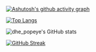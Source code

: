 












[![Ashutosh's github activity graph](https://activity-graph.herokuapp.com/graph?username=popeye0013&theme=highcontrast)](https://github.com/popeye0013/github-readme-activity-graph)


[![Top Langs](https://github-readme-stats.vercel.app/api/top-langs/?username=popeye0013&theme=highcontrast&layout=compact)](https://github.com/popeye0013/github-readme-stats)


![dhe_popeye's GitHub stats](https://github-readme-stats.vercel.app/api?username=popeye0013&show_icons=true&theme=highcontrast)


[![GitHub Streak](https://github-readme-streak-stats.herokuapp.com/?user=popeye0013&theme=highcontrast)](https://git.io/streak-stats)
